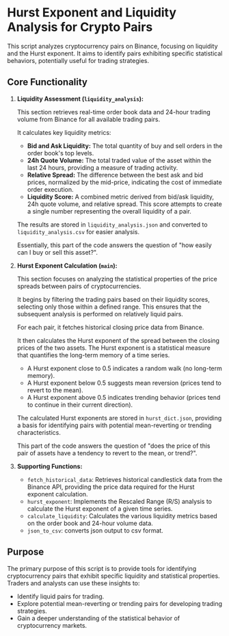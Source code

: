 # Hurst Exponent and Liquidity Analysis for Crypto Pairs

This script analyzes cryptocurrency pairs on Binance, focusing on liquidity and the Hurst exponent. It aims to identify pairs exhibiting specific statistical behaviors, potentially useful for trading strategies.

## Core Functionality

1.  **Liquidity Assessment (`liquidity_analysis`):**

    This section retrieves real-time order book data and 24-hour trading volume from Binance for all available trading pairs.

    It calculates key liquidity metrics:

    -   **Bid and Ask Liquidity:** The total quantity of buy and sell orders in the order book's top levels.
    -   **24h Quote Volume:** The total traded value of the asset within the last 24 hours, providing a measure of trading activity.
    -   **Relative Spread:** The difference between the best ask and bid prices, normalized by the mid-price, indicating the cost of immediate order execution.
    -   **Liquidity Score:** A combined metric derived from bid/ask liquidity, 24h quote volume, and relative spread. This score attempts to create a single number representing the overall liquidity of a pair.

    The results are stored in `liquidity_analysis.json` and converted to `liquidity_analysis.csv` for easier analysis.

    Essentially, this part of the code answers the question of "how easily can I buy or sell this asset?".

2.  **Hurst Exponent Calculation (`main`):**

    This section focuses on analyzing the statistical properties of the price spreads between pairs of cryptocurrencies.

    It begins by filtering the trading pairs based on their liquidity scores, selecting only those within a defined range. This ensures that the subsequent analysis is performed on relatively liquid pairs.

    For each pair, it fetches historical closing price data from Binance.

    It then calculates the Hurst exponent of the spread between the closing prices of the two assets. The Hurst exponent is a statistical measure that quantifies the long-term memory of a time series.

    -   A Hurst exponent close to 0.5 indicates a random walk (no long-term memory).
    -   A Hurst exponent below 0.5 suggests mean reversion (prices tend to revert to the mean).
    -   A Hurst exponent above 0.5 indicates trending behavior (prices tend to continue in their current direction).

    The calculated Hurst exponents are stored in `hurst_dict.json`, providing a basis for identifying pairs with potential mean-reverting or trending characteristics.

    This part of the code answers the question of "does the price of this pair of assets have a tendency to revert to the mean, or trend?".

3.  **Supporting Functions:**

    -   `fetch_historical_data`: Retrieves historical candlestick data from the Binance API, providing the price data required for the Hurst exponent calculation.
    -   `hurst_exponent`: Implements the Rescaled Range (R/S) analysis to calculate the Hurst exponent of a given time series.
    -   `calculate_liquidity`: Calculates the various liquidity metrics based on the order book and 24-hour volume data.
    -   `json_to_csv`: converts json output to csv format.

## Purpose

The primary purpose of this script is to provide tools for identifying cryptocurrency pairs that exhibit specific liquidity and statistical properties. Traders and analysts can use these insights to:

-   Identify liquid pairs for trading.
-   Explore potential mean-reverting or trending pairs for developing trading strategies.
-   Gain a deeper understanding of the statistical behavior of cryptocurrency markets.
